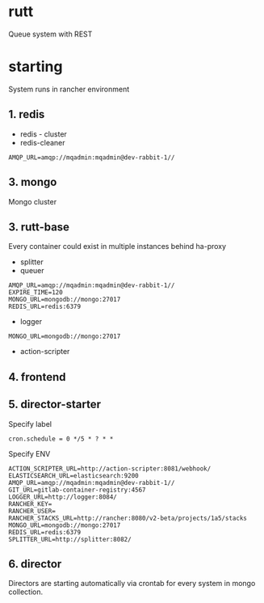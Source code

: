 # rutt
Queue system with REST

# starting
System runs in rancher environment
## 1. redis
+ redis - cluster
+ redis-cleaner
```
AMQP_URL=amqp://mqadmin:mqadmin@dev-rabbit-1//
```
## 3. mongo
Mongo cluster
## 3. rutt-base
Every container could exist in multiple instances behind ha-proxy
+ splitter
+ queuer
```
AMQP_URL=amqp://mqadmin:mqadmin@dev-rabbit-1//
EXPIRE_TIME=120
MONGO_URL=mongodb://mongo:27017
REDIS_URL=redis:6379
```
+ logger
```
MONGO_URL=mongodb://mongo:27017
```
+ action-scripter
## 4. frontend
## 5. director-starter
Specify label
```
cron.schedule = 0 */5 * ? * *
```
Specify ENV
```
ACTION_SCRIPTER_URL=http://action-scripter:8081/webhook/
ELASTICSEARCH_URL=elasticsearch:9200
AMQP_URL=amqp://mqadmin:mqadmin@dev-rabbit-1//
GIT_URL=gitlab-container-registry:4567
LOGGER_URL=http://logger:8084/
RANCHER_KEY=
RANCHER_USER=
RANCHER_STACKS_URL=http://rancher:8080/v2-beta/projects/1a5/stacks
MONGO_URL=mongodb://mongo:27017
REDIS_URL=redis:6379
SPLITTER_URL=http://splitter:8082/
```
## 6. director
Directors are starting automatically via crontab for every system in mongo collection.

